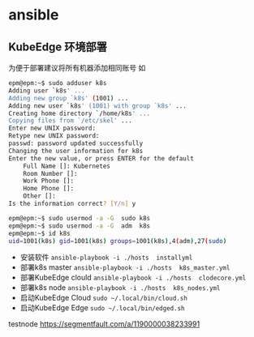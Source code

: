 # ansible

## KubeEdge 环境部署
   为便于部署建议将所有机器添加相同账号 如
```bash
epm@epm:~$ sudo adduser k8s
Adding user `k8s' ...
Adding new group `k8s' (1001) ...
Adding new user `k8s' (1001) with group `k8s' ...
Creating home directory `/home/k8s' ...
Copying files from `/etc/skel' ...
Enter new UNIX password: 
Retype new UNIX password: 
passwd: password updated successfully
Changing the user information for k8s
Enter the new value, or press ENTER for the default
	Full Name []: Kubernetes
	Room Number []: 
	Work Phone []: 
	Home Phone []: 
	Other []: 
Is the information correct? [Y/n] y

epm@epm:~$ sudo usermod -a -G  sudo k8s
epm@epm:~$ sudo usermod -a -G  adm  k8s
epm@epm:~$ id k8s
uid=1001(k8s) gid=1001(k8s) groups=1001(k8s),4(adm),27(sudo)


```

   * 安装软件 `ansible-playbook -i ./hosts  installyml`
   * 部署k8s master `ansible-playbook -i ./hosts  k8s_master.yml`
   * 部署KubeEdge clould `ansible-playbook -i ./hosts  clodecore.yml`
   * 部署k8s node `ansible-playbook -i ./hosts  k8s_nodes.yml`
   * 启动KubeEdge Cloud `sudo ~/.local/bin/cloud.sh`
   * 启动KubeEdge Edge `sudo ~/.local/bin/edged.sh`

testnode
https://segmentfault.com/a/1190000038233991
